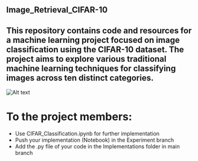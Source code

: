 ## Image_Retrieval_CIFAR-10
This repository contains code and resources for a machine learning project focused on image classification using the CIFAR-10 dataset.
The project aims to explore various traditional machine learning techniques for classifying images across ten distinct categories.
--------------------------------------------------
![Alt text](https://github.com/introspective321/Image_Retrieval_CIFAR-10/blob/10949d984f107714adabb08b8cac360486e946e9/CIFAR10.png "10 Classes of CIFAR-10")

# To the project members:
- Use CIFAR_Classification.ipynb for further implementation
- Push your implementation (Notebook) in the Experiment branch
- Add the .py file of your code in the Implementations folder in main branch
